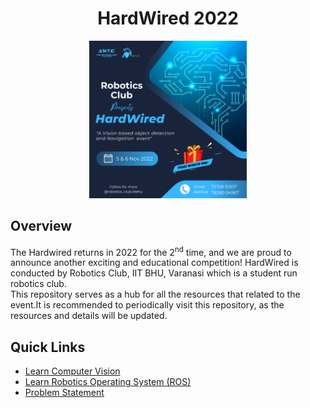 <h1 style="text-align:center;">HardWired 2022</h1>
<p align="center">
<img src="./images/R 2 TK F.png" width="50%" alt="HardWired 2022 Poster"/>
</p>

## Overview

The Hardwired returns in 2022 for the 2<sup>nd</sup> time, and we are proud to announce another exciting and educational competition! HardWired is conducted by Robotics Club, IIT BHU, Varanasi which is a student run robotics club.<br>
This repository serves as a hub for all the resources that related to the event.It is recommended to periodically visit this repository, as the resources and details will be updated.

## Quick Links

- [Learn Computer Vision](./CV_README.md)
- [Learn Robotics Operating System (ROS)](./ROS_README.md)
- [Problem Statement](./images/waiting_bear.jpeg)
